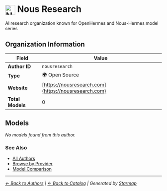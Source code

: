 # <img src="https://raw.githubusercontent.com/agentstation/starmap/master/internal/embedded/logos/nousresearch.svg" alt="Nous Research" width="32" height="32" style="vertical-align: middle;"> Nous Research
  
  
  
AI research organization known for OpenHermes and Nous-Hermes model series
  
  
## Organization Information
  
| Field | Value |
|---------|---------|
| **Author ID** | `nousresearch` |
| **Type** | 🌍 Open Source |
| **Website** | [https://nousresearch.com](https://nousresearch.com) |
| **Total Models** | 0 |

  
## Models
  
*No models found from this author.*
  
### See Also
  
- [All Authors](../)
- [Browse by Provider](../../providers/)
- [Model Comparison](../../models/)
  
---
*_[← Back to Authors](../) | [← Back to Catalog](../../) | Generated by [Starmap](https://github.com/agentstation/starmap)_*
